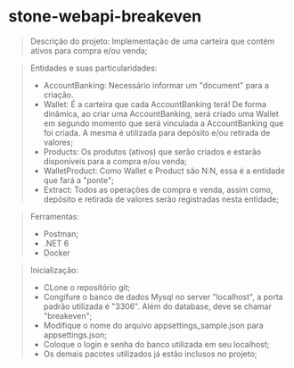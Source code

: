 # stone-webapi-breakeven
> Descrição do projeto:
> Implementação de uma carteira que contém ativos para compra e/ou venda;

> Entidades e suas particularidades:
> - AccountBanking: Necessário informar um "document" para a criação.
> - Wallet: É a carteira que cada AccountBanking terá! De forma dinâmica, ao criar uma AccountBanking, será criado uma Wallet em segundo momento que será vinculada a AccountBanking que foi criada. A mesma é utilizada para depósito e/ou retirada de valores;
> - Products: Os produtos (ativos) que serão criados e estarão disponíveis para a compra e/ou venda;
> - WalletProduct: Como Wallet e Product são N:N, essa é a entidade que fará a "ponte";
> - Extract: Todos as operações de compra e venda, assim como, depósito e retirada de valores serão registradas nesta entidade;

> Ferramentas:
> - Postman;
> - .NET 6
> - Docker

> Inicialização:
> - CLone o repositório git;
> - Congifure o banco de dados Mysql no server "localhost", a porta padrão utilizada é "3306". Além do database, deve se chamar "breakeven";
> - Modifique o nome do arquivo appsettings_sample.json para appsettings.json;
> - Coloque o login e senha do banco utilizada em seu localhost;
> - Os demais pacotes utilizados já estão inclusos no projeto;
